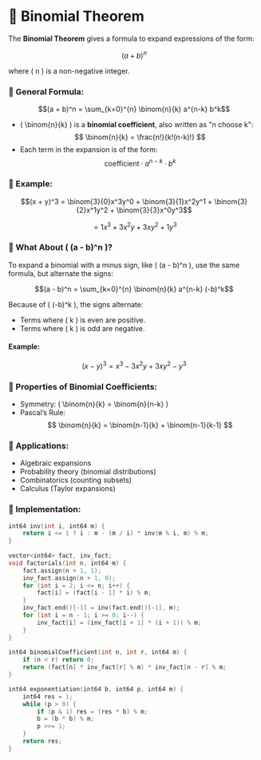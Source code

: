 # 📘 Binomial Theorem

The **Binomial Theorem** gives a formula to expand expressions of the form:

$$(a + b)^n$$

where \( n \) is a non-negative integer.

### 🔹 General Formula:

$$(a + b)^n = \sum_{k=0}^{n} \binom{n}{k} a^{n-k} b^k$$

- \( \binom{n}{k} \) is a **binomial coefficient**, also written as "n choose k":
  $$
  \binom{n}{k} = \frac{n!}{k!(n-k)!}
  $$
- Each term in the expansion is of the form:
  $$
  \text{coefficient} \cdot a^{n-k} \cdot b^k
  $$

### 🔹 Example:

$$(x + y)^3 = \binom{3}{0}x^3y^0 + \binom{3}{1}x^2y^1 + \binom{3}{2}x^1y^2 + \binom{3}{3}x^0y^3$$

$$= 1x^3 + 3x^2y + 3xy^2 + 1y^3$$

### 🔹 What About \( (a - b)^n \)?

To expand a binomial with a minus sign, like \( (a - b)^n \), use the same formula, but alternate the signs:

$$(a - b)^n = \sum_{k=0}^{n} \binom{n}{k} a^{n-k} (-b)^k$$

Because of \( (-b)^k \), the signs alternate:
- Terms where \( k \) is even are positive.
- Terms where \( k \) is odd are negative.

#### Example:

$$(x - y)^3 = x^3 - 3x^2y + 3xy^2 - y^3$$

### 🔹 Properties of Binomial Coefficients:

- Symmetry: \( \binom{n}{k} = \binom{n}{n-k} \)
- Pascal’s Rule: 
  $$
  \binom{n}{k} = \binom{n-1}{k} + \binom{n-1}{k-1}
  $$

### 🔹 Applications:

- Algebraic expansions  
- Probability theory (binomial distributions)  
- Combinatorics (counting subsets)  
- Calculus (Taylor expansions)  



### 🔹 Implementation:

```cpp
int64 inv(int i, int64 m) {
    return i <= 1 ? i : m - (m / i) * inv(m % i, m) % m;
}
  
vector<int64> fact, inv_fact;
void factorials(int n, int64 m) {
    fact.assign(n + 1, 1);
    inv_fact.assign(n + 1, 0);
    for (int i = 2; i <= n; i++) {
        fact[i] = (fact[i - 1] * i) % m;
    }
    inv_fact.end()[-1] = inv(fact.end()[-1], m);
    for (int i = n - 1; i >= 0; i--) {
        inv_fact[i] = (inv_fact[i + 1] * (i + 1)) % m;
    }
}
  
int64 binomialCoefficient(int n, int r, int64 m) {
    if (n < r) return 0;
    return (fact[n] * inv_fact[r] % m) * inv_fact[n - r] % m;
}

int64 exponentiation(int64 b, int64 p, int64 m) {
    int64 res = 1;
    while (p > 0) {
        if (p & 1) res = (res * b) % m;
        b = (b * b) % m;
        p >>= 1;
    }
    return res;
}
```

